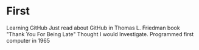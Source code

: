 # First
Learning GitHub
Just read about GitHub in Thomas L. Friedman book "Thank You For Being Late"
Thought I would Investigate.
Programmed first computer in 1965
